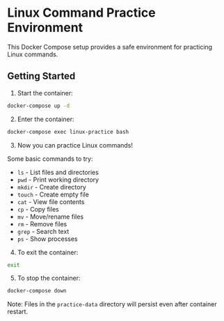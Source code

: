 # Linux Command Practice Environment

This Docker Compose setup provides a safe environment for practicing Linux commands.

## Getting Started

1. Start the container:
```bash
docker-compose up -d
```

2. Enter the container:
```bash
docker-compose exec linux-practice bash
```

3. Now you can practice Linux commands!

Some basic commands to try:
- `ls` - List files and directories
- `pwd` - Print working directory
- `mkdir` - Create directory
- `touch` - Create empty file
- `cat` - View file contents
- `cp` - Copy files
- `mv` - Move/rename files
- `rm` - Remove files
- `grep` - Search text
- `ps` - Show processes

4. To exit the container:
```bash
exit
```

5. To stop the container:
```bash
docker-compose down
```

Note: Files in the `practice-data` directory will persist even after container restart.
